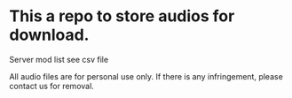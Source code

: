 # This a repo to store audios for download.

Server mod list see csv file


All audio files are for personal use only.
If there is any infringement, please contact us for removal.

